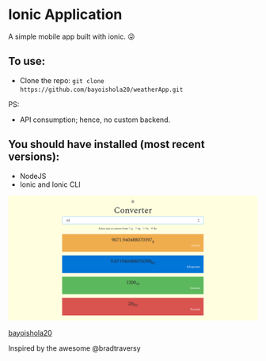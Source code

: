 # Ionic Application
A simple mobile app built with ionic. :stuck_out_tongue_winking_eye:

## To use:
* Clone the repo: `git clone https://github.com/bayoishola20/weatherApp.git`

PS:
* API consumption; hence, no custom backend.

## You should have installed (most recent versions):

* NodeJS
* Ionic and Ionic CLI



![Preview](https://github.com/bayoishola20/converter/blob/master/assets/img/bayoishola20_converter.png "Preview")

[bayoishola20](github.bayoishola20.io)


Inspired by the awesome @bradtraversy
